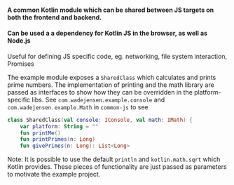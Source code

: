 #### A common Kotlin module which can be shared between JS targets on both the frontend and backend.
#### Can be used a a dependency for Kotlin JS in the browser, as well as Node.js

Useful for defining JS specific code, eg. networking, file system interaction, Promises

The example module exposes a `SharedClass` which calculates and prints prime numbers.
The implementation of printing and the math library are passed as interfaces 
to show how they can be overridden in the platform-specific libs. 
See `com.wadejensen.example.console` and `com.wadejensen.example.Math` in `common-js` to see
```kt
class SharedClass(val console: IConsole, val math: IMath) {
    var platform: String = ""
    fun printMe()
    fun printPrimes(n: Long)
    fun givePrimes(n: Long): List<Long>
```

Note: It is possible to use the default `println` and `kotlin.math.sqrt` which Kotlin provides.
These pieces of functionality are just passed as parameters to motivate the example project.